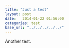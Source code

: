 ```yaml
---
title: "Just a test"
layout: post
date:   2014-01-22 01:56:00
categories: test
base_url: "../../../../../"
---
```


Another test.
